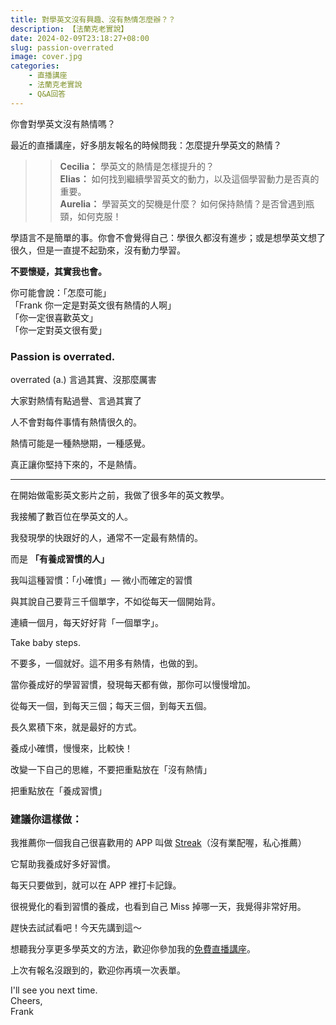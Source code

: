 ```yaml
---
title: 對學英文沒有興趣、沒有熱情怎麼辦？？
description: 【法蘭克老實說】
date: 2024-02-09T23:18:27+08:00
slug: passion-overrated
image: cover.jpg
categories:
    - 直播講座
    - 法蘭克老實說
    - Q&A回答
---
```


你會對學英文沒有熱情嗎？

最近的直播講座，好多朋友報名的時候問我：怎麼提升學英文的熱情？

>> **Cecilia：** 學英文的熱情是怎樣提升的？  
>> **Elias：** 如何找到繼續學習英文的動力，以及這個學習動力是否真的重要。  
>> **Aurelia：** 學習英文的契機是什麼？ 如何保持熱情？是否曾遇到瓶頸，如何克服！


學語言不是簡單的事。你會不會覺得自己：學很久都沒有進步；或是想學英文想了很久，但是一直提不起勁來，沒有動力學習。

**不要懷疑，其實我也會。**

你可能會說：「怎麼可能」  
「Frank 你一定是對英文很有熱情的人啊」  
「你一定很喜歡英文」  
「你一定對英文很有愛」  

### Passion is overrated. 

overrated (a.) 言過其實、沒那麼厲害

大家對熱情有點過譽、言過其實了

人不會對每件事情有熱情很久的。

熱情可能是一種熱戀期，一種感覺。

真正讓你堅持下來的，不是熱情。

--- 

在開始做電影英文影片之前，我做了很多年的英文教學。

我接觸了數百位在學英文的人。

我發現學的快跟好的人，通常不一定最有熱情的。

而是 **「有養成習慣的人」**

我叫這種習慣：「小確慣」— 微小而確定的習慣

與其說自己要背三千個單字，不如從每天一個開始背。

連續一個月，每天好好背「一個單字」。

Take baby steps. 

不要多，一個就好。這不用多有熱情，也做的到。

當你養成好的學習習慣，發現每天都有做，那你可以慢慢增加。

從每天一個，到每天三個；每天三個，到每天五個。

長久累積下來，就是最好的方式。

養成小確慣，慢慢來，比較快！

改變一下自己的思維，不要把重點放在「沒有熱情」

把重點放在「養成習慣」

### 建議你這樣做：

我推薦你一個我自己很喜歡用的 APP 叫做 [Streak](https://apps.apple.com/tw/app/streaks/id963034692)（沒有業配喔，私心推薦）

它幫助我養成好多好習慣。

每天只要做到，就可以在 APP 裡打卡記錄。

很視覺化的看到習慣的養成，也看到自己 Miss 掉哪一天，我覺得非常好用。

趕快去試試看吧！今天先講到這～ 

想聽我分享更多學英文的方法，歡迎你參加我的[免費直播講座](https://bit.ly/49hQVda)。

上次有報名沒跟到的，歡迎你再填一次表單。

I'll see you next time.   
Cheers,  
Frank

